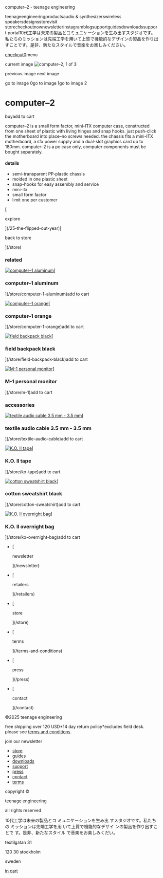 computer–2 - teenage engineering     

teenageengineeringproductsaudio & synthesizerswireless speakersdesignsstorevisit storecheckoutnownewsletterinstagramblogsupportguidesdownloadssupport portal10代工学は未来の製品とコミュニケーションを生み出すスタジオです。私たちのミッションは先端工学を用いて上質で機能的なデザインの製品を作り出すことです。是非、新たなスタイルで音楽をお楽しみください。

[checkout0](/store/checkout)menu

current image ![computer–2, 1 of 3](/_img/store/ea6e1bd9a7ee7bb44855092d89ea9bfcb72007d2105b17421882c5bfee914039.webp) 

previous image next image

go to image 0go to image 1go to image 2

# computer–2

buyadd to cart

computer–2 is a small form factor, mini-ITX computer case, constructed from one sheet of plastic with living hinges and snap hooks. just push-click the motherboard into place–no screws needed. the chassis fits a mini-ITX motherboard, a sfx power supply and a dual-slot graphics card up to 180mm. computer–2 is a pc case only, computer components must be bought separately.

#### details

*   semi-transparent PP-plastic chassis
*   molded in one plastic sheet
*   snap-hooks for easy assembly and service
*   mini-itx
*   small form factor
*   limit one per customer

[

explore

](/25-the-flipped-out-year)[

back to store

](/store)

### related

[![computer–1 aluminum](/_img/store/233d62540d7db4a65543a3206ea74f9c7b09887b0f0353a68914298d6ee5e875.webp)](/store/computer-1-aluminum)[

### computer–1 aluminum

](/store/computer-1-aluminum)add to cart

[![computer–1 orange](/_img/store/74f25196aedead864c2a13872ecebd23106fc9516d7fa87cf5e4f5cc7229717d.webp)](/store/computer-1-orange)[

### computer–1 orange

](/store/computer-1-orange)add to cart

[![field backpack black](/_img/store/17118a4b1db11f67c7960a6c29bfd3d0d208cc84101cea441b95b3e2b2dfc9bf.webp)](/store/field-backpack-black)[

### field backpack black

](/store/field-backpack-black)add to cart

[![M-1 personal monitor](/_img/store/ffbe413807fede7cca841ca1614368763d580ceb699164b1731390c6954928c7.webp)](/store/m-1)[

### M-1 personal monitor

](/store/m-1)add to cart

### accessories

[![textile audio cable 3.5 mm - 3.5 mm](/_img/store/f94341790c02ee7b23d4bceff2e9858de38832078b1c60234f15cdea57f5b67d.webp)](/store/textile-audio-cable)[

### textile audio cable 3.5 mm - 3.5 mm

](/store/textile-audio-cable)add to cart

[![K.O. II tape](/_img/store/e206a0a3dd98e7a37a38831436eaa72fd7bb0c9db79eca47fd1cde42e602b88b.webp)](/store/ko-tape)[

### K.O. II tape

](/store/ko-tape)add to cart

[![cotton sweatshirt black](/_img/store/70b52eec4ba20ea15c1ff471875e1b1977684b2a572a8daefe4ec559868aecf5.webp)](/store/cotton-sweatshirt)[

### cotton sweatshirt black

](/store/cotton-sweatshirt)add to cart

[![K.O. II overnight bag](/_img/store/9dc37063226d479b3e0174103fed1e078ede4d4a21cf6f3ce6f097290f679a1c.webp)](/store/ko-overnight-bag)[

### K.O. II overnight bag

](/store/ko-overnight-bag)add to cart

*   [
    
    newsletter
    
    ](/newsletter)
*   [
    
    retailers
    
    ](/retailers)
*   [
    
    store
    
    ](/store)
*   [
    
    terms
    
    ](/terms-and-conditions)
*   [
    
    press
    
    ](/press)
*   [
    
    contact
    
    ](/contact)

©2025 teenage engineering

free shipping over 120 USD\*14 day return policy\*excludes field desk. please see [terms and conditions](/terms-and-conditions).

join our newsletter

*   [store](/store)
*   [guides](/guides)
*   [downloads](/downloads)
*   [support](https://support.teenage.engineering/)
*   [press](/press)
*   [contact](/contact)
*   [terms](/terms-and-conditions)

[](/)

copyright ©

teenage engineering

all rights reserved

10代工学は未来の製品とコ ミュニケーションを生み出 すスタジオです。私たちの ミッションは先端工学を用 いて上質で機能的なデザイ ンの製品を作り出すことで す。是非、新たなスタイル で音楽をお楽しみくだい。

textilgatan 31

120 30 stockholm

sweden

[in cart](/store/checkout)